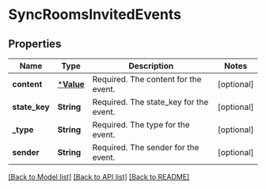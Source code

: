 # SyncRoomsInvitedEvents

## Properties

Name | Type | Description | Notes
------------ | ------------- | ------------- | -------------
**content** | [***Value**](.md) | Required. The content for the event. | [optional] 
**state_key** | **String** | Required. The state_key for the event. | [optional] 
**_type** | **String** | Required. The type for the event. | [optional] 
**sender** | **String** | Required. The sender for the event. | [optional] 

[[Back to Model list]](../README.md#documentation-for-models) [[Back to API list]](../README.md#documentation-for-api-endpoints) [[Back to README]](../README.md)


